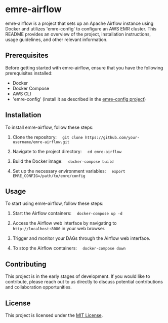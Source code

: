 # emre-airflow

emre-airflow is a project that sets up an Apache Airflow instance using Docker and utilizes 'emre-config' to configure an AWS EMR cluster. This README provides an overview of the project, installation instructions, usage guidelines, and other relevant information.

## Prerequisites

Before getting started with emre-airflow, ensure that you have the following prerequisites installed:

- Docker
- Docker Compose
- AWS CLI
- 'emre-config' (install it as described in the [emre-config project](https://github.com/datawaver/emre-config))

## Installation

To install emre-airflow, follow these steps:

1. Clone the repository:   ```   git clone https://github.com/your-username/emre-airflow.git   ```

2. Navigate to the project directory:   ```   cd emre-airflow   ```

3. Build the Docker image:   ```   docker-compose build   ```

4. Set up the necessary environment variables:   ```   export EMRE_CONFIG=/path/to/emre/config   ```

## Usage

To start using emre-airflow, follow these steps:

1. Start the Airflow containers:   ```   docker-compose up -d   ```

2. Access the Airflow web interface by navigating to `http://localhost:8080` in your web browser.

3. Trigger and monitor your DAGs through the Airflow web interface.

4. To stop the Airflow containers:   ```   docker-compose down   ```

## Contributing

This project is in the early stages of development. If you would like to contribute, please reach out to us directly to discuss potential contributions and collaboration opportunities.

## License

This project is licensed under the [MIT License](LICENSE).
